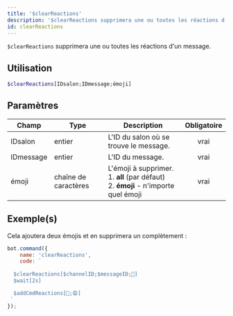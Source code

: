 ```yaml
---
title: '$clearReactions'
description: '$clearReactions supprimera une ou toutes les réactions d''un message.'
id: clearReactions
---
```


`$clearReactions` supprimera une ou toutes les réactions d'un message.

## Utilisation

```php
$clearReactions[IDsalon;IDmessage;émoji]
```

## Paramètres

| Champ     | Type                 | Description                                                                                                | Obligatoire |
| --------- | -------------------- | ---------------------------------------------------------------------------------------------------------- |:-----------:|
| IDsalon   | entier               | L'ID du salon où se trouve le message.                                                                     |    vrai     |
| IDmessage | entier               | L'ID du message.                                                                                           |    vrai     |
| émoji     | chaîne de caractères | L'émoji à supprimer. <br /> 1. **all** (par défaut) <br /> 2. **émoji** - n'importe quel émoji |    vrai     |

## Exemple(s)

Cela ajoutera deux émojis et en supprimera un complètement :

```javascript
bot.command({
    name: 'clearReactions',
    code: `
  
  $clearReactions[$channelID;$messageID;🥱]
  $wait[2s]

  $addCmdReactions[🥱;😩]
 `
});
```
